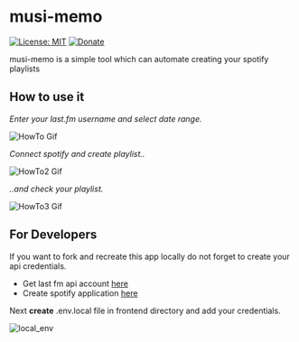 # musi-memo

[![License: MIT](https://img.shields.io/badge/License-MIT-yellow.svg)](https://opensource.org/licenses/MIT)
[![Donate](https://img.shields.io/badge/Donate-PayPal-green.svg)](https://www.paypal.com/donate/?hosted_button_id=FWS373XGLPLS6)

musi-memo is a simple tool which can automate creating your spotify playlists

## How to use it

*Enter your last.fm username and select date range.*

![HowTo Gif](https://media1.giphy.com/media/mRkS1JyBkyQ5yj2KqM/giphy.gif?cid=790b76118559c828f6113c8c53f336953d29ccacbc5cd576&rid=giphy.gif&ct=g)

*Connect spotify and create playlist..*

![HowTo2 Gif](https://media4.giphy.com/media/qEQvRZEBZ8xW51V3KJ/giphy.gif?cid=790b76118f334e412e2bcd1eb295f6872f48f2272d7f8126&rid=giphy.gif&ct=g)

*..and check your playlist.*

![HowTo3 Gif](https://media2.giphy.com/media/qr16Vi2dHetM2YgbQK/giphy.gif?cid=790b76116c5f1981a3ed9b4d2a09c52a34ac5ea1209e1299&rid=giphy.gif&ct=g)

## For Developers

If you want to fork and recreate this app locally do not forget to create your api credentials.
- Get last fm api account [here](https://www.last.fm/api/account/create)
- Create spotify application [here](https://developer.spotify.com/dashboard/login)

Next **create** .env.local file in frontend directory and add your credentials.

![local_env](https://i.ibb.co/LgVGCv5/Zrzut-ekranu-2022-01-10-o-12-14-29.png)

